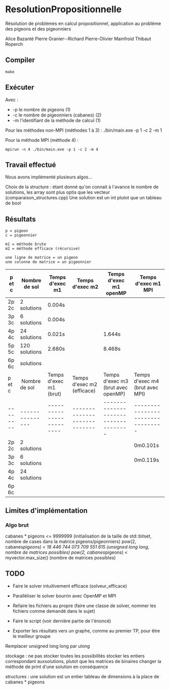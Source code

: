 # ResolutionPropositionnelle

Résolution de problèmes en calcul propositionnel, application au problème des pigeons et des pigeonniers

Alice Bazanté
Pierre Granier--Richard
Pierre-Olivier Mainfroid
Thibaut Roperch

## Compiler

    make

## Exécuter

Avec :
* -p le nombre de pigeons (1) 
* -c le nombre de pigeonniers (cabanes) (2)
* -m l'identifiant de la méthode de calcul (1)

Pour les méthodes non-MPI (méthodes 1 à 3) :
    ./bin/main.exe -p 1 -c 2 -m 1

Pour la méthode MPI (méthode 4) :

    mpirun -n 4 ./bin/main.exe -p 1 -c 2 -m 4

## Travail effectué

Nous avons implémenté plusieurs algos...

Choix de la structure : étant donné qu'on connait à l'avance le nombre de solutions, les array sont plus optis que les vecteur (comparaison_structures.cpp)
Une solution est un int plutot que un tableau de bool

## Résultats

    p = pigeon
    c = pigeonnier

    m1 = méthode brute 
    m2 = méthode efficace (récursive) 

    une ligne de matrice = un pigeon
    une colonne de matrice = un pigeonnier

| p et c | Nombre de sol | Temps d'exec m1 | Temps d'exec m2 | Temps d'exec m1 openMP | Temps d'exec m1 MPI | 
|--------|---------------|-----------------|-----------------|------------------------|---------------------| 
| 2p 2c  | 2 solutions   |       0.004s    |                 |                        |                     | 
| 3p 3c  | 6 solutions   |       0.004s    |                 |                        |                     | 
| 4p 4c  | 24 solutions  |       0.021s    |                 |        1.644s          |                     | 
| 5p 5c  | 120 solutions |       2.680s    |                 |        8.468s          |                     | 
| 6p 6c  |     solutions |                 |                 |                        |                     | 
| p et c | Nombre de sol | Temps d'exec m1 (brut) | Temps d'exec m2 (efficace) | Temps d'exec m3 (brut avec openMP) | Temps d'exec m4 (brut avec MPI) |
|--------|---------------|------------------------|----------------------------|------------------------------------|---------------------------------|
| 2p 2c  | 2 solutions   |                        |                            |                                    | 0m0.101s                        |
| 3p 3c  | 6 solutions   |                        |                            |                                    | 0m0.119s                        |
| 4p 4c  | 24 solutions  |                        |                            |                                    |                                 |
| 6p 6c  |               |                        |                            |                                    |                                 |


## Limites d'implémentation

### Algo brut

cabanes * pigeons <= 9999999 (initialisation de la taille de std::bitset, nombre de cases dans la matrice pigeons/pigeonniers)
pow(2, cabanes*pigeons) < 18 446 744 073 709 551 615 (unsigned long long, nombre de matrices possibles)
pow(2, cabanes*pigeons) < myvector.max_size() (nombre de matrices possibles)


## TODO

* Faire le solver intuitivement efficace (solveur_efficace)
* Paralléliser le solver bourrin avec OpenMP et MPI

* Refaire les fichiers au propre (faire une classe de solver, nommer les fichiers comme demandé dans le sujet)

* Faire le script (voir dernière partie de l'énoncé)
* Exporter les résultats vers un graphe, comme au premier TP, pour être le meilleur groupe

Remplacer unsigned long long par ulong

stockage :
ne pas stocker toutes les possibilités
stocker les entiers correspondant auxsolutions, plutot que les matrices de binaires
changer la méthode de print d'une solution en conséquence

structures :
une solution est un entier
tableau de dimensions à la place de cabanes * pigeons
